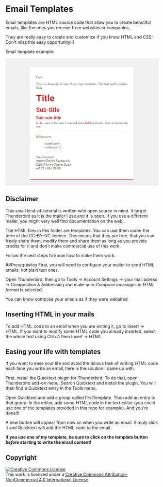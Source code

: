 # Email Templates
Email templates are HTML source code that allow you to create beautiful emails, like the ones you receive from websites or companies.

They are really easy to create and customize if you know HTML and CSS! Don't miss this easy opportunity!!!

Email template example:

![Email Template Showcase](./emailTemplateShowcase.png)

## Disclaimer
This small kind-of-tutorial is written with open source in mind. It target Thunderbird as it is the mailer I use and it is open. If you use a different mailer, you might very well find documentation on the web.

The HTML files in this folder are templates. You can use them under the term of the CC-BY-NC licence. This means that they are free, that you can freely share them, modify them and share them as long as you provide credits for it and don't make commercial use of this work.

Follow the next steps to know how to make them work.

##Prerequisites
First, you will need to configure your mailer to send HTML emails, not plain text ones.

Open Thunderbird, then go to Tools -> Account Settings -> your mail adress -> Composition & Addressing and make sure *Compose messages in HTML format* is selected.

You can know compose your emails as if they were websites!


## Inserting HTML in your mails

To add HTML code to an email when you are writing it, go to Insert -> HTML. If you want to modify some HTML code you already inserted, select the whole text using Ctrl+A then Insert -> HTML.


## Easing your life with templates

If you want to ease your life and avoid the tidious task of writing HTML code each time you write an email, here is the solution I came up with.

First, install the Quicktext plugin for Thunderbird. To do that, open Thunderbird add-on menu. Search Quicktext and install the plugin. You will then find a Quicktext entry in the Tools menu.

Open Quicktext and add a group called firstTemplate. Then add an entry to that group. In the editor, add some HTML code in the text editor (you could use one of the templates provided in this repo for example). And you're done!!!

A new button will appear from now on when you write an email. Simply click it and Quicktext will add the HTML code to the email.

**If you use one of my template, be sure to click on the template button *before* starting to write the email content!**


## Copyright

<a rel="license" href="http://creativecommons.org/licenses/by-nc/4.0/"><img alt="Creative Commons License" style="border-width:0" src="https://i.creativecommons.org/l/by-nc/4.0/88x31.png" /></a><br />This work is licensed under a <a rel="license" href="http://creativecommons.org/licenses/by-nc/4.0/">Creative Commons Attribution-NonCommercial 4.0 International License</a>.